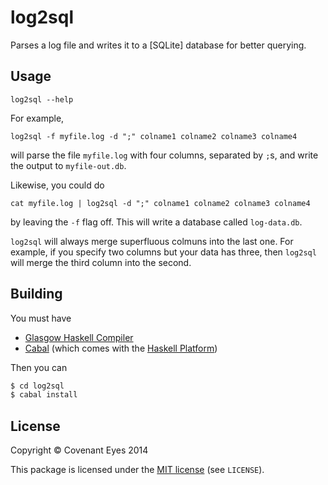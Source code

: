log2sql
=======

Parses a log file and writes it to a [SQLite] database for better querying.

Usage
-----

`log2sql --help`

For example,

`log2sql -f myfile.log -d ";" colname1 colname2 colname3 colname4`

will parse the file `myfile.log` with four columns, separated by `;`s,
and write the output to `myfile-out.db`.

Likewise, you could do

`cat myfile.log | log2sql -d ";" colname1 colname2 colname3 colname4`

by leaving the `-f` flag off. This will write a database called
`log-data.db`.

`log2sql` will always merge superfluous colmuns into the last one.
For example, if you specify two columns but your data has three, then
`log2sql` will merge the third column into the second.


Building
--------

You must have

  * [Glasgow Haskell Compiler](http://www.haskell.org/ghc/)
  * [Cabal](http://www.haskell.org/cabal/) (which comes with the [Haskell Platform](http://www.haskell.org/platform/))

Then you can

```bash
$ cd log2sql
$ cabal install
```


License
-------

Copyright &copy; Covenant Eyes 2014

This package is licensed under the [MIT license](http://opensource.org/licenses/mit-license.php)
(see `LICENSE`).
